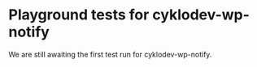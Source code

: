 # Playground tests for cyklodev-wp-notify
We are still awaiting the first test run for cyklodev-wp-notify.
